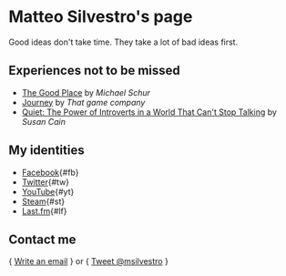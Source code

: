 # **Matteo Silvestro**'s page

Good ideas don't take time. They take a lot of bad ideas first.

## Experiences not to be missed

* [The Good Place][the_good_place] by *Michael Schur*
* [Journey][journey] by *That game company*
* [Quiet: The Power of Introverts in a World That Can't Stop Talking][quiet] by *Susan Cain*

## My identities

* [Facebook](https://www.facebook.com/msilvestro93){#fb}
* [Twitter](https://twitter.com/msilvestro){#tw}
* [YouTube](https://www.youtube.com/c/MatteoSilvestro){#yt}
* [Steam](http://steamcommunity.com/id/msilvestro/){#st}
* [Last.fm](http://www.lastfm.it/user/msilvestro){#lf}

## Contact me

{ [Write an email](mailto:matteosilvestro@altervista.org) } or { [Tweet @msilvestro](https://twitter.com/intent/tweet?screen_name=msilvestro) }

[the_good_place]: https://www.nbc.com/the-good-place
[journey]: https://thatgamecompany.com/journey/
[quiet]: https://www.quietrev.com/quiet-the-book/
